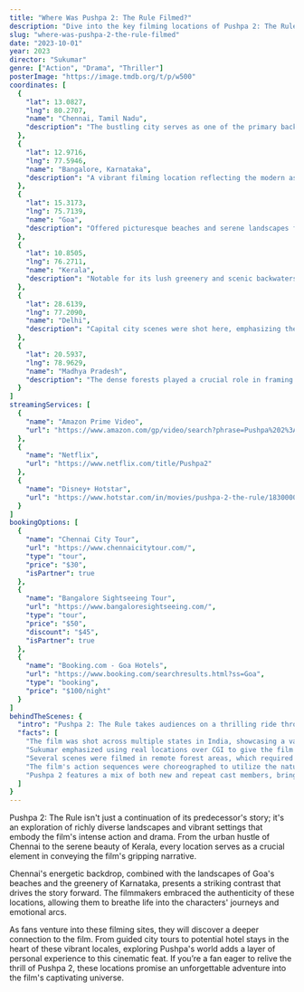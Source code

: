 ```yaml
---
title: "Where Was Pushpa 2: The Rule Filmed?"
description: "Dive into the key filming locations of Pushpa 2: The Rule, as we uncover the scenic landscapes and vibrant settings that brought this gripping sequel to life."
slug: "where-was-pushpa-2-the-rule-filmed"
date: "2023-10-01"
year: 2023
director: "Sukumar"
genre: ["Action", "Drama", "Thriller"]
posterImage: "https://image.tmdb.org/t/p/w500"
coordinates: [
  { 
    "lat": 13.0827, 
    "lng": 80.2707, 
    "name": "Chennai, Tamil Nadu", 
    "description": "The bustling city serves as one of the primary backdrops, showcasing its rich culture and urban life."
  },
  { 
    "lat": 12.9716, 
    "lng": 77.5946, 
    "name": "Bangalore, Karnataka", 
    "description": "A vibrant filming location reflecting the modern aspects of the storyline."
  },
  { 
    "lat": 15.3173, 
    "lng": 75.7139, 
    "name": "Goa", 
    "description": "Offered picturesque beaches and serene landscapes for key scenes involving relaxation and tension."
  },
  { 
    "lat": 10.8505, 
    "lng": 76.2711, 
    "name": "Kerala", 
    "description": "Notable for its lush greenery and scenic backwaters, providing a beautiful contrast to the film's intense moments."
  },
  { 
    "lat": 28.6139, 
    "lng": 77.2090, 
    "name": "Delhi", 
    "description": "Capital city scenes were shot here, emphasizing the political undertones of the narrative."
  },
  { 
    "lat": 20.5937, 
    "lng": 78.9629, 
    "name": "Madhya Pradesh", 
    "description": "The dense forests played a crucial role in framing the action sequences and drama of the film."
  }
]
streamingServices: [
  {
    "name": "Amazon Prime Video",
    "url": "https://www.amazon.com/gp/video/search?phrase=Pushpa%202%3A%20The%20Rule"
  },
  {
    "name": "Netflix",
    "url": "https://www.netflix.com/title/Pushpa2"
  },
  {
    "name": "Disney+ Hotstar",
    "url": "https://www.hotstar.com/in/movies/pushpa-2-the-rule/1830000968"
  }
]
bookingOptions: [
  {
    "name": "Chennai City Tour",
    "url": "https://www.chennaicitytour.com/",
    "type": "tour",
    "price": "$30",
    "isPartner": true
  },
  {
    "name": "Bangalore Sightseeing Tour",
    "url": "https://www.bangaloresightseeing.com/",
    "type": "tour",
    "price": "$50",
    "discount": "$45",
    "isPartner": true
  },
  {
    "name": "Booking.com - Goa Hotels",
    "url": "https://www.booking.com/searchresults.html?ss=Goa",
    "type": "booking",
    "price": "$100/night"
  }
]
behindTheScenes: {
  "intro": "Pushpa 2: The Rule takes audiences on a thrilling ride through the Indian wilderness and urban landscapes, capturing the essence of the sequel's gripping narrative. Each filming location adds a layer of authenticity and emotion, enhancing the storyline's impact.",
  "facts": [
    "The film was shot across multiple states in India, showcasing a variety of landscapes and cultural settings.",
    "Sukumar emphasized using real locations over CGI to give the film a grounded, authentic feel.",
    "Several scenes were filmed in remote forest areas, which required careful planning and logistics to ensure crew safety.",
    "The film's action sequences were choreographed to utilize the natural terrain to enhance the thrills of the storyline.",
    "Pushpa 2 features a mix of both new and repeat cast members, bringing an engaging dynamic to the narrative."
  ]
}
---
```


<Pushpa2Guide />

Pushpa 2: The Rule isn't just a continuation of its predecessor's story; it's an exploration of richly diverse landscapes and vibrant settings that embody the film's intense action and drama. From the urban hustle of Chennai to the serene beauty of Kerala, every location serves as a crucial element in conveying the film's gripping narrative.

Chennai's energetic backdrop, combined with the landscapes of Goa's beaches and the greenery of Karnataka, presents a striking contrast that drives the story forward. The filmmakers embraced the authenticity of these locations, allowing them to breathe life into the characters' journeys and emotional arcs.

As fans venture into these filming sites, they will discover a deeper connection to the film. From guided city tours to potential hotel stays in the heart of these vibrant locales, exploring Pushpa's world adds a layer of personal experience to this cinematic feat. If you’re a fan eager to relive the thrill of Pushpa 2, these locations promise an unforgettable adventure into the film's captivating universe.